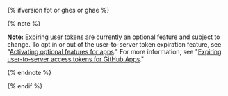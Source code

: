 {% ifversion fpt or ghes or ghae %}

{% note %}

**Note:** Expiring user tokens are currently an optional feature and subject to change. To opt in or out of the user-to-server token expiration feature, see "[Activating optional features for apps](/developers/apps/activating-optional-features-for-apps)." For more information, see "[Expiring user-to-server access tokens for GitHub Apps](https://developer.github.com/changes/2020-04-30-expiring-user-to-server-access-tokens-for-github-apps)."

{% endnote %}

{% endif %}
